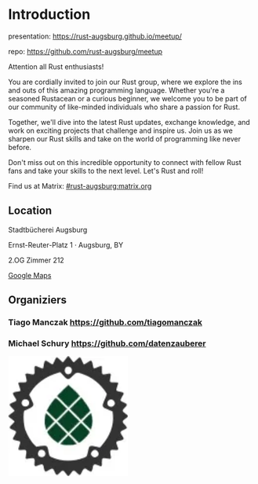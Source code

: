 # Introduction

presentation: <https://rust-augsburg.github.io/meetup/>

repo: <https://github.com/rust-augsburg/meetup>

Attention all Rust enthusiasts!

You are cordially invited to join our Rust group, where we explore the ins and outs of this amazing programming language. Whether you're a seasoned Rustacean or a curious beginner, we welcome you to be part of our community of like-minded individuals who share a passion for Rust.

Together, we'll dive into the latest Rust updates, exchange knowledge, and work on exciting projects that challenge and inspire us. Join us as we sharpen our Rust skills and take on the world of programming like never before.

Don't miss out on this incredible opportunity to connect with fellow Rust fans and take your skills to the next level. Let's Rust and roll!

Find us at Matrix: [#rust-augsburg:matrix.org](https://matrix.to/#/#rust-augsburg:matrix.org)


## Location

Stadtbücherei Augsburg

Ernst-Reuter-Platz 1 · Augsburg, BY

2.OG Zimmer 212

[Google Maps](https://www.google.com/maps/search/?api=1&query=48.369286%2C%2010.895057)

## Organiziers
### Tiago Manczak <https://github.com/tiagomanczak>

### Michael Schury <https://github.com/datenzauberer>

![The Rust Meetup Logo](./img/MeetupLogo.svg)
